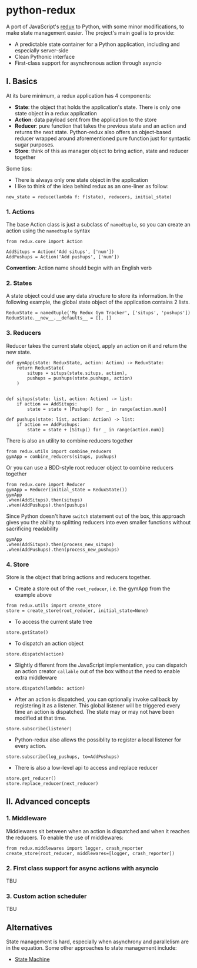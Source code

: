 # python-redux

A port of JavaScript's [redux](https://github.com/reactjs/redux) to Python, with some minor modifications, to make state management easier. The project's main goal is to provide:

- A predictable state container for a Python application, including and especially server-side
- Clean Pythonic interface
- First-class support for asynchronous action through asyncio

## I. Basics

At its bare minimum, a redux application has 4 components:

- **State**: the object that holds the application's state. There is only one state object in a redux application
- **Action**: data payload sent from the application to the store
- **Reducer**: pure function that takes the previous state and an action and returns the next state. Python-redux also offers an object-based reducer wrapped around aforementioned pure function just for syntastic sugar purposes.
- **Store**: think of this as manager object to bring action, state and reducer together

Some tips:
- There is always only one state object in the application
- I like to think of the idea behind redux as an one-liner as follow: 

``` 
new_state = reduce(lambda f: f(state), reducers, initial_state)
```

### 1. Actions

The base Action class is just a subclass of `namedtuple`, so you can create an action using the `namedtuple` syntax

```
from redux.core import Action

AddSitups = Action('Add situps', ['num'])
AddPushups = Action('Add pushups', ['num'])
```

**Convention**: Action name should begin with an English verb

### 2. States

A state object could use any data structure to store its information. In the following example, the global state object of the application contains 2 lists.

```
ReduxState = namedtuple('My Redux Gym Tracker', ['situps', 'pushups'])
ReduxState.__new__.__defaults__ = [], []
```

### 3. Reducers

Reducer takes the current state object, apply an action on it and return the new state.

```
def gymApp(state: ReduxState, action: Action) -> ReduxState:
    return ReduxState(
        situps = situps(state.situps, action),
        pushups = pushups(state.pushups, action)
    )


def situps(state: list, action: Action) -> list:
    if action == AddSitups:
        state = state + [Pushup() for _ in range(action.num)]

def pushups(state: list, action: Action) -> list:
    if action == AddPushups:
        state = state + [Situp() for _ in range(action.num)]    
```
 
There is also an utility to combine reducers together

```
from redux.utils import combine_reducers
gymApp = combine_reducers(situps, pushups)
```

Or you can use a BDD-style root reducer object to combine reducers together

```
from redux.core import Reducer
gymApp = Reducer(initial_state = ReduxState())
gymApp
.when(AddSitups).then(situps)
.when(AddPushups).then(pushups)
```

Since Python doesn't have `switch` statement out of the box, this approach gives you the ability to splitting reducers into even smaller functions without sacrificing readability

```
gymApp
.when(AddSitups).then(process_new_situps)
.when(AddPushups).then(process_new_pushups)
```

### 4. Store

Store is the object that bring actions and reducers together.

- Create a store out of the `root_reducer`, i.e. the gymApp from the example above

```
from redux.utils import create_store
store = create_store(root_reducer, initial_state=None)
```

- To access the current state tree

```
store.getState()
```

- To dispatch an action object

```
store.dispatch(action)
```

- Slightly different from the JavaScript implementation, you can dispatch an action creator `callable` out of the box without the need to enable extra middleware

```
store.dispatch(lambda: action)
```

- After an action is dispatched, you can optionally invoke callback by registering it as a listener. This global listener will be triggered every time an action is dispatched. The state may or may not have been modified at that time.

```
store.subscribe(listener)
```

- Python-redux also allows the possiblity to register a local listener for every action. 

```
store.subscribe(log_pushups, to=AddPushups)
```

- There is also a low-level api to access and replace reducer

```
store.get_reducer()
store.replace_reducer(next_reducer)
```

## II. Advanced concepts

### 1. Middleware

Middlewares sit between when an action is dispatched and when it reaches the reducers. To enable the use of middlewares:

```
from redux.middlewares import logger, crash_reporter
create_store(root_reducer, middlewares=[logger, crash_reporter])
```

### 2. First class support for async actions with asyncio

TBU

### 3. Custom action scheduler

TBU 

## Alternatives

State management is hard, especially when asynchrony and parallelism are in the equation. Some other approaches to state management include:

- [State Machine](https://github.com/tyarkoni/transitions)
